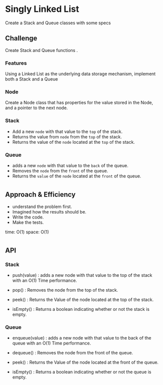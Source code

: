 # Singly Linked List

Create a Stack and Queue classes with some specs

## Challenge

Create Stack and Queue functions .

### Features

Using a Linked List as the underlying data storage mechanism, implement both a Stack and a Queue

### Node

Create a Node class that has properties for the value stored in the Node, and a pointer to the next node.

### Stack

- Add a new `node` with that value to the `top` of the stack.
- Returns the value from `node` from the `top` of the stack.
- Returns the value of the `node` located at the `top` of the stack.

### Queue

- adds a new `node` with that value to the `back` of the queue.
- Removes the `node` from the `front` of the queue.
- Returns the `value` of the `node` located at the `front` of the queue.

#

## Approach & Efficiency

- understand the problem first.
- Imagined how the results should be.
- Write the code.
- Make the tests.

time: O(1)
space: O(1)

#

## API

### Stack

- push(value) : adds a new node with that value to the top of the stack with an O(1) Time performance.

- pop() : Removes the node from the top of the stack.

- peek() : Returns the Value of the node located at the top of the stack.

- isEmpty() : Returns a boolean indicating whether or not the stack is empty.

### Queue

- enqueue(value) : adds a new node with that value to the back of the queue with an O(1) Time performance.

- dequeue() : Removes the node from the front of the queue.

- peek() : Returns the Value of the node located at the front of the queue.

- isEmpty() : Returns a boolean indicating whether or not the queue is empty.
